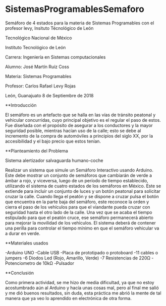 # SistemasProgramablesSemaforo
Semáforo de 4 estados para la materia de Sistemas Programables con el profesor levy, Insituto Técnológico de León

Tecnológico Nacional de México

Instituto Tecnológico de León


Carrera:
Ingeniería en Sistemas computacionales

Alumno:
José Martín Ruíz Coss

Materia:
Sistemas Programables


Profesor:
Carlos Rafael Levy Rojas



León, Guanajuato 8 de Septiembre de 2018













**Introducción

El semáforo es un artefacto que se halla en las vías de tránsito peatonal y vehicular concurridas, cuyo principal objetivo es el regular el paso de estos. Fue diseñada con el propósito de asegurar a los conductores y la mayor seguridad posible, mientras hacían uso de la calle; esto se debe al incremento de la compra de automóviles a principios del siglo XX, por la accesibilidad y el bajo precio que estos tenían.

**Planteamiento del Problema

Sistema alertizador salvaguarda humano-coche

Realizar un sistema que simule un Semáforo Interactivo usando Arduino. Este debe mostrar un conjunto de semáforos que cambiarán de verde a ámbar a rojo, y viceversa, luego de un período de tiempo establecido, utilizando el sistema de cuatro estados de los semáforos en México. Este se extiende para incluir un conjunto de luces y un botón peatonal para solicitar cruzar la calle.
Cuando llega el peatón y se dispone a cruzar pulsa el botón que encuentra en la parte baja del semáforo, este reconoce la orden y cierra el paso de los vehículos para que el viandante pueda cruzar con seguridad hasta el otro lado de la calle. Una vez que se acaba el tiempo estipulado para que el peatón cruce, ese semáforo permanecerá abierto para mejorar la movilidad de los vehículos. 
El sistema deberá de contener una perilla para controlar el tiempo mínimo en que el semáforo vehicular va a durar en verde.



**Materiales usados

-Arduino UNO
-Cable USB
-Placa de prototipado o protoboard
-11 cables o jumpers
-6 Diodos Led (Rojo, Amarillo, Verde)
-7 Resistencias de 220Ω
-Potenciometro de 10kΩ
-Pulsador


**Conclusión

Como primera actividad, se me hizo de media dificultad, ya que no estoy acostumbrado aún al Arduino y hacía unas cosas mal, pero al final me salió y me dió buenos resultados, sin duda, esta práctica me abrió la mente de tal manera que ya veo lo aprendido en electrónica de otra forma.


